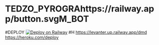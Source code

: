 # TEDZO_PYROGRAhttps://railway.app/button.svgM_BOT




#DEPLOY
[![Deploy on Railway](https://railway.app/button.svg)](https://railway.app/new/template/JZhyVS?referralCode=8vZ0_D)
#H
https://levanter.up.railway.app/dmd
https://heroku.com/deploy
